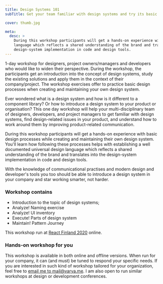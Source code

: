 ```yaml
---
title: Design Systems 101
subTitle: Get your team familiar with design systems and try its basic processes

cover: thumb.jpg

meta:
  desc: >
    During this workshop participants will get a hands-on experience with basic design processes while creating and maintaining their own design system. You'll learn how following these processes helps with establishing a well documented universal design
    language which reflects a shared understanding of the brand and translates into the
    design-system implementation in code and design tools.
---
```


1-day workshop for designers, project owners/managers and developers who would like to widen their perspective. During the workshop, the participants get an introduction into the concept of design systems, study the existing solutions and apply them in the context of their company/project. The workshop exercises offer to practice basic design processes when creating and maintaining your own design system.

Ever wondered what is a design system and how is it different to a component library? Or how to introduce a design system to your product or organisation? This one day workshop will help your multi-disciplinary team of designers, developers, and project managers to get familiar with design systems, find design-related issues in your product, and understand how to work around them by improving product-related communication.

During this workshop participants will get a hands-on experience with basic design processes while creating and maintaining their own design system. You'll learn how following these processes helps with establishing a well documented universal design
language which reflects a shared understanding of the brand and translates into the
design-system implementation in code and design tools.

With the knowledge of communicational practises and modern design and developer's tools you too should be able to introduce a design system in your company and star working smarter, not harder.

### Workshop contains

- Introduction to the topic of design systems;
- Analyze! Naming exercise
- Analyze! UI inventory
- Execute! Parts of design system
- Maintain! Pattern Journey

This workshop run at [React Finland 2020](https://react-finland.fi/) online.

### Hands-on workshop for you

This workshop is available in both online and offline versions. When run for your company, it can (and must) be tuned to respond
your specific needs. If you are interested in such kind of workshop tailored for
your organization, feel free to [email me to mail@varya.me](mailto:mail@varya.me). I am also open to run similar workshops at design or
development conferences.
